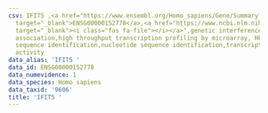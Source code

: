 ```yaml
---
csv: IFIT5 ,<a href="https://www.ensembl.org/Homo_sapiens/Gene/Summary?db=core;g=ENSG00000152778"
  target="_blank">ENSG00000152778</a>,<a href="https://www.ncbi.nlm.nih.gov/pubmed/28369544"
  target="_blank"><i class="fas fa-file"></i></a>",genetic interference,functional
  association,high throughput transcription profiling by microarray, HF73 cells,nucleotide
  sequence identification,nucleotide sequence identification,transcriptional regulation,up-regulates
  activity
data_alias: 'IFIT5 '
data_id: ENSG00000152778
data_numevidence: 1
data_species: Homo sapiens
data_taxid: '9606'
title: 'IFIT5 '
---
```

